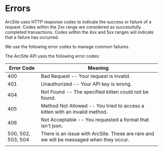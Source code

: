 # Errors

ArcSite uses HTTP response codes to indicate the success or failure of a request. Codes within the 2xx range are considered as successfully completed transactions. Codes within the 4xx and 5xx ranges will indicate that a failure has occurred.

We use the following error codes to manage common failures.

The ArcSite API uses the following error codes:

| Error Code         | Meaning                                                                                 |
| ------------------ | --------------------------------------------------------------------------------------- |
| 400                | Bad Request -- Your request is invalid.                                                 |
| 401                | Unauthorized -- Your API key is wrong.                                                  |
| 404                | Not Found -- The specified kitten could not be found.                                   |
| 405                | Method Not Allowed -- You tried to access a kitten with an invalid method.              |
| 406                | Not Acceptable -- You requested a format that isn't json.                               |
| 500, 502, 503, 504 | There is an issue with ArcSite. These are rare and we will be messaged when they occur. |
|                    |
